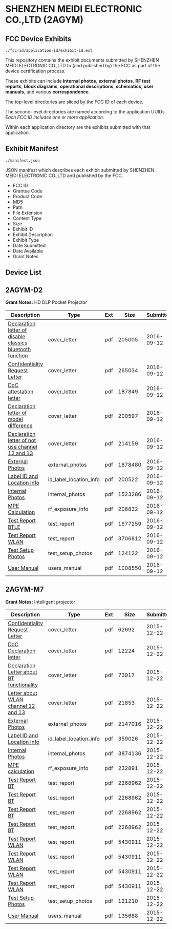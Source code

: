 # SHENZHEN MEIDI ELECTRONIC CO.,LTD (2AGYM)
## FCC Device Exhibits

```
./fcc-id/application-id/exhibit-id.ext
```

This repository contains the exhibit documents submitted by SHENZHEN MEIDI ELECTRONIC CO.,LTD to (and published by) the FCC as part of the device certification process.

These exhibits can include **internal photos**, **external photos**, **RF test reports**, **block diagrams**, **operational descriptions**, **schematics**, **user manuals**, and various **correspondence**.

The top-level directories are sliced by the FCC ID of each device.

The second-level directories are named according to the application UUIDs. *Each FCC ID includes one or more application.*

Within each application directory are the exhibits submitted with that application. 

## Exhibit Manifest

```
./manifest.json
```

JSON manifest which describes each exhibit submitted by SHENZHEN MEIDI ELECTRONIC CO.,LTD and published by the FCC.

- FCC ID
- Grantee Code
- Product Code
- MD5
- Path
- File Extension
- Content Type
- Size
- Exhibit ID
- Exhibit Description
- Exhibit Type
- Date Submitted
- Date Available
- Grant Notes

## Device List
## 2AGYM-D2
**Grant Notes:** HD DLP Pocket Projector

| Description | Type | Ext | Size | Submitted | Available |
| ----------- | ---- | --- | ---- | --------- | --------- |
| [Declaration letter of disable classics bluetooth function](2AGYM-D2/91afffef4abe93b3ef9e09a53e60b6a1/3131622.pdf) | cover_letter | pdf | 205005 | 2016-09-12 | 2016-09-12 |
| [Confidentiality Request Letter](2AGYM-D2/91afffef4abe93b3ef9e09a53e60b6a1/3131623.pdf) | cover_letter | pdf | 265034 | 2016-09-12 | 2016-09-12 |
| [DoC attestation letter](2AGYM-D2/91afffef4abe93b3ef9e09a53e60b6a1/3131625.pdf) | cover_letter | pdf | 187849 | 2016-09-12 | 2016-09-12 |
| [Declaration letter of model difference](2AGYM-D2/91afffef4abe93b3ef9e09a53e60b6a1/3131626.pdf) | cover_letter | pdf | 200597 | 2016-09-12 | 2016-09-12 |
| [Declaration letter of not use channel 12 and 13](2AGYM-D2/91afffef4abe93b3ef9e09a53e60b6a1/3131627.pdf) | cover_letter | pdf | 214159 | 2016-09-12 | 2016-09-12 |
| [External Photos](2AGYM-D2/91afffef4abe93b3ef9e09a53e60b6a1/3131630.pdf) | external_photos | pdf | 1878480 | 2016-09-12 | 2016-09-12 |
| [Label ID and Location Info](2AGYM-D2/91afffef4abe93b3ef9e09a53e60b6a1/3131634.pdf) | id_label_location_info | pdf | 200522 | 2016-09-12 | 2016-09-12 |
| [Internal Photos](2AGYM-D2/91afffef4abe93b3ef9e09a53e60b6a1/3131628.pdf) | internal_photos | pdf | 1523286 | 2016-09-12 | 2016-09-12 |
| [MPE Calculation](2AGYM-D2/91afffef4abe93b3ef9e09a53e60b6a1/3131635.pdf) | rf_exposure_info | pdf | 206832 | 2016-09-12 | 2016-09-12 |
| [Test Report BTLE](2AGYM-D2/91afffef4abe93b3ef9e09a53e60b6a1/3131624.pdf) | test_report | pdf | 1677259 | 2016-09-12 | 2016-09-12 |
| [Test Report WLAN](2AGYM-D2/91afffef4abe93b3ef9e09a53e60b6a1/3131632.pdf) | test_report | pdf | 3706812 | 2016-09-12 | 2016-09-12 |
| [Test Setup Photos](2AGYM-D2/91afffef4abe93b3ef9e09a53e60b6a1/3131636.pdf) | test_setup_photos | pdf | 124122 | 2016-09-12 | 2016-09-12 |
| [User Manual](2AGYM-D2/91afffef4abe93b3ef9e09a53e60b6a1/3131631.pdf) | users_manual | pdf | 1008550 | 2016-09-12 | 2016-09-12 |
## 2AGYM-M7
**Grant Notes:** Intelligent projector

| Description | Type | Ext | Size | Submitted | Available |
| ----------- | ---- | --- | ---- | --------- | --------- |
| [Confidentiality Request Letter](2AGYM-M7/6e7e23b9d932ee2b3b66edb5c150f3d8/2851142.pdf) | cover_letter | pdf | 62692 | 2015-12-22 | 2015-12-23 |
| [DoC Declaration letter](2AGYM-M7/6e7e23b9d932ee2b3b66edb5c150f3d8/2851157.pdf) | cover_letter | pdf | 12224 | 2015-12-22 | 2015-12-23 |
| [Declaration Letter about BT functionality](2AGYM-M7/6e7e23b9d932ee2b3b66edb5c150f3d8/2851217.pdf) | cover_letter | pdf | 73917 | 2015-12-22 | 2015-12-23 |
| [Letter about WLAN channel 12 and 13](2AGYM-M7/6e7e23b9d932ee2b3b66edb5c150f3d8/2851218.pdf) | cover_letter | pdf | 21853 | 2015-12-22 | 2015-12-23 |
| [External Photos](2AGYM-M7/6e7e23b9d932ee2b3b66edb5c150f3d8/2851173.pdf) | external_photos | pdf | 2147016 | 2015-12-22 | 2015-12-23 |
| [Label ID and Location Info](2AGYM-M7/6e7e23b9d932ee2b3b66edb5c150f3d8/2851201.pdf) | id_label_location_info | pdf | 359026 | 2015-12-22 | 2015-12-23 |
| [Internal Photos](2AGYM-M7/6e7e23b9d932ee2b3b66edb5c150f3d8/2851203.pdf) | internal_photos | pdf | 3874136 | 2015-12-22 | 2015-12-23 |
| [MPE calculation](2AGYM-M7/6e7e23b9d932ee2b3b66edb5c150f3d8/2851194.pdf) | rf_exposure_info | pdf | 232891 | 2015-12-22 | 2015-12-23 |
| [Test Report BT](2AGYM-M7/6e7e23b9d932ee2b3b66edb5c150f3d8/2851245.pdf) | test_report | pdf | 2268962 | 2015-12-22 | 2015-12-23 |
| [Test Report BT](2AGYM-M7/6e7e23b9d932ee2b3b66edb5c150f3d8/2851245.pdf) | test_report | pdf | 2268962 | 2015-12-22 | 2015-12-23 |
| [Test Report BT](2AGYM-M7/6e7e23b9d932ee2b3b66edb5c150f3d8/2851245.pdf) | test_report | pdf | 2268962 | 2015-12-22 | 2015-12-23 |
| [Test Report BT](2AGYM-M7/6e7e23b9d932ee2b3b66edb5c150f3d8/2851245.pdf) | test_report | pdf | 2268962 | 2015-12-22 | 2015-12-23 |
| [Test Report WLAN](2AGYM-M7/6e7e23b9d932ee2b3b66edb5c150f3d8/2851308.pdf) | test_report | pdf | 5430911 | 2015-12-22 | 2015-12-23 |
| [Test Report WLAN](2AGYM-M7/6e7e23b9d932ee2b3b66edb5c150f3d8/2851308.pdf) | test_report | pdf | 5430911 | 2015-12-22 | 2015-12-23 |
| [Test Report WLAN](2AGYM-M7/6e7e23b9d932ee2b3b66edb5c150f3d8/2851308.pdf) | test_report | pdf | 5430911 | 2015-12-22 | 2015-12-23 |
| [Test Report WLAN](2AGYM-M7/6e7e23b9d932ee2b3b66edb5c150f3d8/2851308.pdf) | test_report | pdf | 5430911 | 2015-12-22 | 2015-12-23 |
| [Test Setup Photos](2AGYM-M7/6e7e23b9d932ee2b3b66edb5c150f3d8/2851151.pdf) | test_setup_photos | pdf | 121210 | 2015-12-22 | 2015-12-23 |
| [User Manual](2AGYM-M7/6e7e23b9d932ee2b3b66edb5c150f3d8/2851215.pdf) | users_manual | pdf | 135688 | 2015-12-22 | 2015-12-23 |
